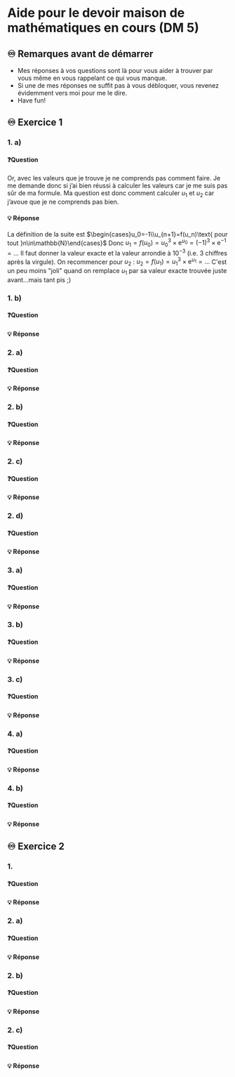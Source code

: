 # Aide pour le devoir maison de mathématiques en cours (DM 5)
## ♾️ Remarques avant de démarrer
- Mes réponses à vos questions sont là pour vous aider à trouver par vous même en vous rappelant ce qui vous manque.
- Si une de mes réponses ne suffit pas à vous débloquer, vous revenez évidemment vers moi pour me le dire.
- Have fun!

## ♾️ Exercice 1

### 1. a)
#### ❓Question
Or, avec les valeurs que je trouve je ne comprends pas comment faire. Je me demande donc si j’ai bien réussi à calculer les valeurs car je me suis pas sûr de ma formule. Ma question est donc comment calculer $u_1$ et $u_2$ car j’avoue que je ne comprends pas bien.

####  💡 Réponse
La définition de la suite est $\begin{cases}u_0=-1\\u_{n+1}=f(u_n)\text{ pour tout }n\in\mathbb{N}\end{cases}$
Donc $u_1=f(u_0)=u_0^3\times \text{e}^{u_0}=(-1)^3\times \text{e}^{-1}=...$
Il faut donner la valeur exacte et la valeur arrondie à $10^{-3}$ (i.e. 3 chiffres après la virgule).
On recommencer pour $u_2$ : $u_2=f(u_1)=u_1^3\times \text{e}^{u_1}=...$
C'est un peu moins "joli" quand on remplace $u_1$ par sa valeur exacte trouvée juste avant...mais tant pis ;)

### 1. b)
#### ❓Question

####  💡 Réponse

### 2. a)
#### ❓Question

####  💡 Réponse

### 2. b)
#### ❓Question

####  💡 Réponse

### 2. c)
#### ❓Question

####  💡 Réponse

### 2. d)
#### ❓Question

####  💡 Réponse

### 3. a)
#### ❓Question

####  💡 Réponse

### 3. b)
#### ❓Question

####  💡 Réponse

### 3. c)
#### ❓Question

####  💡 Réponse

### 4. a)
#### ❓Question

####  💡 Réponse

### 4. b)
#### ❓Question

####  💡 Réponse


## ♾️ Exercice 2

### 1.
#### ❓Question

####  💡 Réponse

### 2. a)
#### ❓Question

####  💡 Réponse

### 2. b)
#### ❓Question

####  💡 Réponse

### 2. c)
#### ❓Question

####  💡 Réponse

